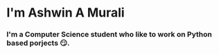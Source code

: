 # I'm Ashwin A Murali 
### I'm a Computer Science student who like to work on Python based porjects 😏.
